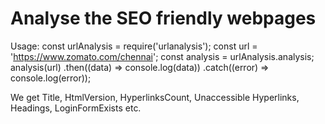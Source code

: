 # Analyse the SEO friendly webpages


Usage:
const urlAnalysis = require('urlanalysis');
const url = 'https://www.zomato.com/chennai';
const analysis = urlAnalysis.analysis;
analysis(url)
.then((data) => console.log(data))
.catch((error) => console.log(error));


We get Title, HtmlVersion, HyperlinksCount, Unaccessible Hyperlinks, Headings, LoginFormExists etc.

